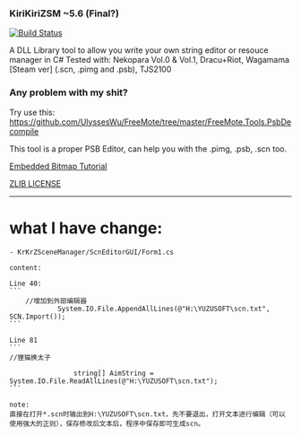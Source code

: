 ### KiriKiriZSM ~5.6 (Final?)
[![Build Status](https://travis-ci.org/ForumHulp/pageaddon.svg?branch=master)](http://vnx.uvnworks.com)

A DLL Library tool to allow you write your own string editor or resouce manager in C#
Tested with: Nekopara Vol.0 & Vol.1, Dracu+Riot, Wagamama [Steam ver] (.scn, .pimg and .psb), TJS2100

### Any problem with my shit?
Try use this: https://github.com/UlyssesWu/FreeMote/tree/master/FreeMote.Tools.PsbDecompile

This tool is a proper PSB Editor, can help you with the .pimg, .psb, .scn too.


[Embedded Bitmap Tutorial](https://youtu.be/2OlgmNdK5UU)

[ZLIB LICENSE](https://raw.githubusercontent.com/marcussacana/KrKrZSceneManager/master/KrKrSceneManager/Zlib/license.txt)


---
# what I have change:
    - KrKrZSceneManager/ScnEditorGUI/Form1.cs
    
    content:
    
    Line 40:
    ```
        //增加到外部编辑器
                System.IO.File.AppendAllLines(@"H:\YUZUSOFT\scn.txt", SCN.Import());
    ```
    
    Line 81
    ```
    //狸猫换太子

                    string[] AimString = System.IO.File.ReadAllLines(@"H:\YUZUSOFT\scn.txt");
    ```
    
    note:
    直接在打开*.scn时输出到H:\YUZUSOFT\scn.txt，先不要退出，打开文本进行编辑（可以使用强大的正则），保存修改后文本后，程序中保存即可生成scn。
    
